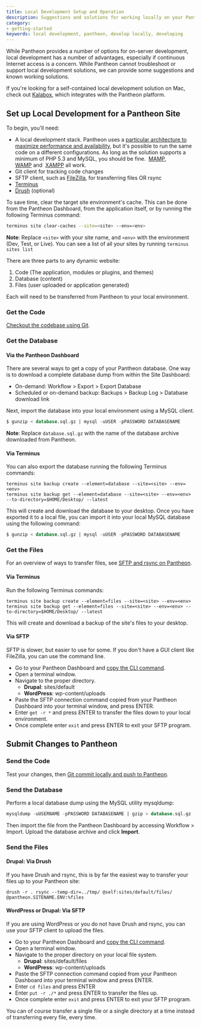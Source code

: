 ```yaml
---
title: Local Development Setup and Operation
description: Suggestions and solutions for working locally on your Pantheon Drupal or WordPress site.
category:
- getting-started
keywords: local development, pantheon, develop locally, developing
---
```

While Pantheon provides a number of options for on-server development, local development has a number of advantages, especially if continuous Internet access is a concern. While Pantheon cannot troubleshoot or support local development solutions, we can provide some suggestions and known working solutions.  

If you're looking for a self-contained local development solution on Mac, check out [Kalabox](http://www.kalamuna.com/products/kalabox), which integrates with the Pantheon platform.

## Set up Local Development for a Pantheon Site

To begin, you'll need:

- A local development stack. Pantheon uses a [particular architecture to maximize performance and availability](/docs/articles/sites/all-about-application-containers/), but it's possible to run the same code on a different configurations. As long as the solution supports a minimum of PHP 5.3 and MySQL, you should be fine.  [MAMP](http://www.mamp.info/),  [WAMP](http://www.wampserver.com/) and  [XAMPP](http://www.apachefriends.org/en/xampp.html) all work.
- Git client for tracking code changes
- SFTP client, such as [FileZilla](https://filezilla-project.org/ "FileZilla, a Cross-platform GUI SFTP client."), for transferring files OR rsync
- [Terminus](https://github.com/pantheon-systems/cli)
- [Drush](/docs/articles/local/drupal-drush-command-line-utility/) (optional)

To save time, clear the target site environment's cache. This can be done from the Pantheon Dashboard, from the application itself, or by running the following Terminus command:

```bash
terminus site clear-caches --site=<site> --env=<env>
```

<div class="alert alert-info" role="alert">
<strong>Note</strong>: Replace <code>&lt;site&gt;</code> with your site name, and <code>&lt;env&gt;</code> with the environment (Dev, Test, or Live). You can see a list of all your sites by running <code>terminus sites list</code></div>

There are three parts to any dynamic website:

1. Code (The application, modules or plugins, and themes)
1. Database (content)
1. Files (user uploaded or application generated)

Each will need to be transferred from Pantheon to your local environment.

### Get the Code

[Checkout the codebase using Git](/docs/articles/local/starting-with-git/#clone-your-site-codebase).

### Get the Database

#### Via the Pantheon Dashboard

There are several ways to get a copy of your Pantheon database. One way is to download a complete database dump from within the Site Dashboard:

- On-demand: Workflow > Export > Export Database
- Scheduled or on-demand backup: Backups > Backup Log > Database download link

Next, import the database into your local environment using a MySQL client.

````sql
$ gunzip < database.sql.gz | mysql -uUSER -pPASSWORD DATABASENAME
````
<div class="alert alert-info" role="alert">
<strong>Note</strong>: Replace <code>database.sql.gz</code> with the name of the database archive downloaded from Pantheon.</div>

#### Via Terminus

You can also export the database running the following Terminus commands:

```nohighlight
terminus site backup create --element=database --site=<site> --env=<env>
terminus site backup get --element=database --site=<site> --env=<env> --to-directory=$HOME/Desktop/ --latest
```

This will create and download the database to your desktop. Once you have exported it to a local file, you can import it into your local MySQL database using the following command:

````sql
$ gunzip < database.sql.gz | mysql -uUSER -pPASSWORD DATABASENAME
````
### Get the Files

For an overview of ways to transfer files, see [SFTP and rsync on Pantheon](/docs/articles/local/rsync-and-sftp/).

#### Via Terminus

Run the following Terminus commands:
```nohighlight
terminus site backup create --element=files --site=<site> --env=<env>
terminus site backup get --element=files --site=<site> --env=<env> --to-directory=$HOME/Desktop/ --latest
```
This will create and download a backup of the site's files to your desktop.

#### Via SFTP

SFTP is slower, but easier to use for some. If you don't have a GUI client like FileZilla, you can use the command line.

- Go to your Pantheon Dashboard and [copy the CLI command](/docs/articles/sites/code/developing-directly-with-sftp-mode/#sftp-connection-information).
- Open a terminal window.
- Navigate to the proper directory.
    - **Drupal**: sites/default
    - **WordPress**: wp-content/uploads
- Paste the SFTP connection command copied from your Pantheon Dashboard into your terminal window, and press ENTER.
- Enter `get -r *` and press ENTER to transfer the files down to your local environment.  
- Once complete enter `exit` and press ENTER to exit your SFTP program.

## Submit Changes to Pantheon

### Send the Code

Test your changes, then [Git commit locally and push to Pantheon](/docs/articles/local/starting-with-git/#push-changes-to-pantheon).

### Send the Database

Perform a local database dump using the MySQL utility mysqldump:
```sql
mysqldump -uUSERNAME -pPASSWORD DATABASENAME | gzip > database.sql.gz
```
Then import the file from the Pantheon Dashboard by accessing Workflow > Import. Upload the database archive and click **Import**.

### Send the Files

#### Drupal: Via Drush
If you have Drush and rsync, this is by far the easiest way to transfer your files up to your Pantheon site:

````nohighlight
drush -r . rsync --temp-dir=../tmp/ @self:sites/default/files/ @pantheon.SITENAME.ENV:%files
````

#### WordPress or Drupal: Via SFTP
If you are using WordPress or you do not have Drush and rsync, you can use your SFTP client to upload the files.

- Go to your Pantheon Dashboard and [copy the CLI command](/docs/articles/sites/code/developing-directly-with-sftp-mode/#sftp-connection-information).
- Open a terminal window.
- Navigate to the proper directory on your local file system.
    - **Drupal**: sites/default/files
    - **WordPress**: wp-content/uploads
- Paste the SFTP connection command copied from your Pantheon Dashboard into your terminal window and press ENTER.
- Enter `cd files` and press ENTER
- Enter `put -r ./*` and press ENTER to transfer the files up.  
- Once complete enter `exit` and press ENTER to exit your SFTP program.

You can of course transfer a single file or a single directory at a time instead of transferring every file, every time.
